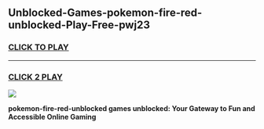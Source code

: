 
## Unblocked-Games-pokemon-fire-red-unblocked-Play-Free-pwj23
<h3>
<a href="https://premium76.site?title=pokemon-fire-red-unblocked&ref=18A1">CLICK TO PLAY</a></h3>
<hr>

<h3>
<a href="https://premium76.site?title=pokemon-fire-red-unblocked&ref=18A1">CLICK 2 PLAY</a>
  
</h3>

<a href="https://premium76.site?title=pokemon-fire-red-unblocked&ref=18A1"><img src="https://clearcache.store/games.png"></a>


**pokemon-fire-red-unblocked games unblocked: Your Gateway to Fun and Accessible Online Gaming**
